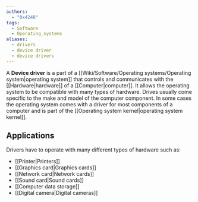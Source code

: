 ```yaml
---
authors: 
  - "0x4248"
tags:
  - Software
  - Operating_systems
aliases:
  - drivers
  - device driver
  - device drivers
---
```

A **Device driver** is a part of a [[Wiki/Software/Operating systems/Operating system|operating system]] that controls and communicates with the [[Hardware|hardware]] of a [[Computer|computer]]. It allows the operating system to be compatible with many types of hardware. Drives usually come specific to the make and model of the computer component. In some cases the operating system comes with a driver for most components of a computer and is part of the [[Operating system kernel|operating system kernel]].

## Applications
Drivers have to operate with many different types of hardware such as:
- [[Printer|Printers]]
- [[Graphics card|Graphics cards]]
- [[Network card|Network cards]]
- [[Sound card|Sound cards]]
- [[Computer data storage]]
- [[Digital camera|Digital cameras]]

